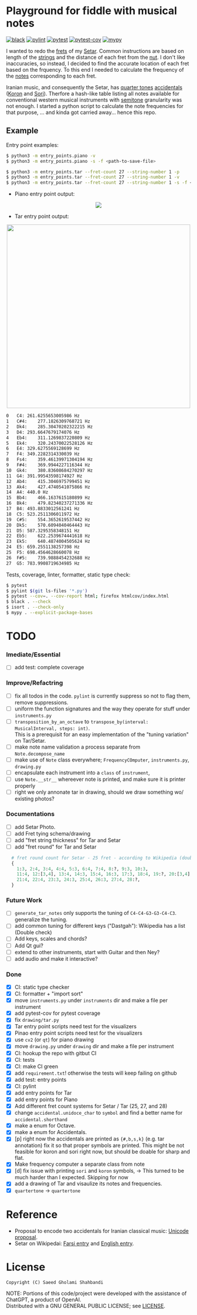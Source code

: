 # Playground for fiddle with musical notes

[![black](https://github.com/saeedghsh/musical_notes/actions/workflows/formatting.yml/badge.svg?branch=master)](https://github.com/saeedghsh/musical_notes/actions/workflows/formatting.yml)
[![pylint](https://github.com/saeedghsh/musical_notes/actions/workflows/pylint.yml/badge.svg?branch=master)](https://github.com/saeedghsh/musical_notes/actions/workflows/pylint.yml)
[![pytest](https://github.com/saeedghsh/musical_notes/actions/workflows/pytest.yml/badge.svg?branch=master)](https://github.com/saeedghsh/musical_notes/actions/workflows/pytest.yml)
[![pytest-cov](https://github.com/saeedghsh/musical_notes/actions/workflows/pytest-cov.yml/badge.svg?branch=master)](https://github.com/saeedghsh/musical_notes/actions/workflows/pytest-cov.yml)
[![mypy](https://github.com/saeedghsh/musical_notes/actions/workflows/type-check.yml/badge.svg?branch=master)](https://github.com/saeedghsh/musical_notes/actions/workflows/type-check.yml)

I wanted to redo the [frets](https://en.wikipedia.org/wiki/Fret) of my [Setar](https://en.wikipedia.org/wiki/Setar).
Common instructions are based on length of the [strings](https://en.wikipedia.org/wiki/String_(music)) and the distance of each fret from the [nut](https://en.wikipedia.org/wiki/Nut_(string_instrument)).
I don't like inaccuracies, so instead, I decided to find the accurate location of each fret based on the frquency.
To this end I needed to calculate the frequency of the [notes](https://en.wikipedia.org/wiki/Musical_note) corresponding to each fret.  

Iranian music, and consequently the Setar, has [quarter tones](https://en.wikipedia.org/wiki/Quarter_tone) [accidentals](https://en.wikipedia.org/wiki/Accidental_(music)) ([Koron](https://en.wikipedia.org/wiki/Koron_(music)) and [Sori](https://en.wikipedia.org/wiki/Sori_(music))).
Therfore a hash-like table listing all notes available for conventional western musical instruments with [semitone](https://en.wikipedia.org/wiki/Semitone) granularity was not enough.
I started a python script to calculate the note frequencies for that purpose, ... and kinda got carried away... hence this repo.


## Example
Entry point examples:
```bash
$ python3 -m entry_points.piano -v
$ python3 -m entry_points.piano -s -f <path-to-save-file>

$ python3 -m entry_points.tar --fret-count 27 --string-number 1 -p
$ python3 -m entry_points.tar --fret-count 27 --string-number 1 -v
$ python3 -m entry_points.tar --fret-count 27 --string-number 1 -s -f <path-to-save-file>
```

* Piano entry point output:
<p align="center">
    <img src="https://github.com/saeedghsh/musical_notes/blob/master/images/pinao_keys_frequencies.png">
</p>

* Tar entry point output:
<p align="center">
    <img src="https://github.com/saeedghsh/musical_notes/blob/master/images/tar_small_1290x362_string1_annotated.png" height="500">
</p>

```bash
0	C4:	261.6255653005986 Hz
1	C#4:	277.1826309768721 Hz
2	Dk4:	285.30470202322215 Hz
3	D4:	293.6647679174076 Hz
4	Eb4:	311.1269837220809 Hz
5	Ek4:	320.24370022528126 Hz
6	E4:	329.6275569128699 Hz
7	F4:	349.2282314330039 Hz
8	Fs4:	359.46139971304194 Hz
9	F#4:	369.9944227116344 Hz
10	Gk4:	380.83608684270297 Hz
11	G4:	391.99543598174927 Hz
12	Ab4:	415.3046975799451 Hz
13	Ak4:	427.4740541075866 Hz
14	A4:	440.0 Hz
15	Bb4:	466.1637615180899 Hz
16	Bk4:	479.82340237271336 Hz
17	B4:	493.8833012561241 Hz
18	C5:	523.2511306011972 Hz
19	C#5:	554.3652619537442 Hz
20	Dk5:	570.6094040464443 Hz
21	D5:	587.3295358348151 Hz
22	Eb5:	622.2539674441618 Hz
23	Ek5:	640.4874004505624 Hz
24	E5:	659.2551138257398 Hz
25	F5:	698.4564628660078 Hz
26	F#5:	739.9888454232688 Hz
27	G5:	783.9908719634985 Hz
```

Tests, coverage, linter, formatter, static type check:
```bash
$ pytest
$ pylint $(git ls-files '*.py')
$ pytest --cov=. --cov-report html; firefox htmlcov/index.html
$ black . --check
$ isort . --check-only
$ mypy . --explicit-package-bases
```

# TODO

### Imediate/Essential
* [ ] add test: complete coverage

### Improve/Refactring
* [ ] fix all todos in the code. `pylint` is currently suppress so not to flag them, remove suppressions.
* [ ] uniform the function signatures and the way they operate for stuff under `instruments.py`
* [ ] `transposition_by_an_octave` to `transpose_by(interval: MusicalInterval, steps: int)`.  
      This is a prerequisit for an easy implementation of the "tuning variation" on Tar/Setar.
* [ ] make note name validation a process separate from `Note.decompose_name`
* [ ] make use of `Note` class everywhere; `FrequencyCOmputer`, `instruments.py`, `drawing.py`
* [ ] encapsulate each instrument into a `class` of `instrument`,
* [ ] use `Note.__str__` whereever note is printed, and make sure it is printer properly
* [ ] right we only annonate tar in drawing, should we draw something wo/ existing photos?

### Documentations
* [ ] add Setar Photo.
* [ ] add Fret tying schema/drawing
* [ ] add "fret string thickness" for Tar and Setar
* [ ] add "fret round" for Tar and Setar
```python
  # fret round count for Setar - 25 fret - according to Wikipedia (double check)
  {
    1:3, 2:4, 3:4, 4:4, 5:3, 6:4, 7:4, 8:?, 9:3, 10:3,
    11:4, 12:[3,4], 13:4, 14:3, 15:4, 16:3, 17:3, 18:4, 19:?, 20:[3,4],
    21:4, 22:4, 23:3, 24:3, 25:4, 26:3, 27:4, 28:?,
  }
  ```

### Future Work
* [ ] `generate_tar_notes` only supports the tuning of `C4-C4-G3-G3-C4-C3`. generalize the tuning.
* [ ] add common tuning for different keys ("Dastgah"): Wikipedia has a list (Double check)
* [ ] Add keys, scales and chords?
* [ ] Add Qt gui?
* [ ] extend to other instruments, start with Guitar and then Ney?
* [ ] add audio and make it interactive?

### Done
* [x] CI: static type checker
* [x] CI: formatter + "import sort"
* [x] move `instruments.py` under `instruments` dir and make a file per instrument
* [x] add pytest-cov for pytest coverage
* [x] fix `drawing/tar.py`
* [x] Tar entry point scripts need test for the visualizers
* [x] Pinao entry point scripts need test for the visualizers
* [x] use `cv2` (or `qt`) for piano drawing
* [x] move `drawing.py` under `drawing` dir and make a file per instrument
* [x] CI: hookup the repo with gitbut CI
* [x] CI: tests
* [x] CI: make CI green
* [x] add `requirement.txt`! otherwise the tests will keep failing on github
* [x] add test: entry points
* [x] CI: pylint
* [x] add entry points for Tar
* [x] add entry points for Piano
* [x] Add different fret count systems for Setar / Tar (25, 27, and 28)
* [x] change `accidental.unidoce_char` to `symbol` and find a better name for `accidental.shorthand`
* [x] make a enum for Octave.
* [x] make a enum for Accidentals.
* [x] [p] right now the accidentals are printed as `{#,b,s,k}` (e.g. tar annotation) fix it so that proper symbols are printed.
      This might be not feasible for koron and sori right now, but should be doable for sharp and flat.
* [x] Make frequency computer a separate class from note
* [x] [d] fix issue with printing `sori` and `koron` symbols,
        -> This turned to be much harder than I expected. Skipping for now        
* [x] add a drawing of Tar and visaulize its notes and frequencies.
* [x] `quartertone` -> `quartertone`

# Reference
* Proposal to encode two accidentals for Iranian classical music: [Unicode proposal](https://www.unicode.org/L2/L2020/20159-iran-music-symbols.pdf).
* Setar on Wikipedai: [Farsi entry]((https://fa.wikipedia.org/wiki/%D8%B3%D9%87%E2%80%8C%D8%AA%D8%A7%D8%B1)) and [English entry](https://en.wikipedia.org/wiki/Setar).

# License
```
Copyright (C) Saeed Gholami Shahbandi
```
 
NOTE: Portions of this code/project were developed with the assistance of ChatGPT, a product of OpenAI.  
Distributed with a GNU GENERAL PUBLIC LICENSE; see [LICENSE](https://github.com/saeedghsh/3D_models/blob/master/LICENSE).
